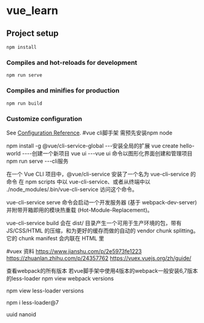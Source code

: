 # vue_learn

## Project setup
```
npm install
```

### Compiles and hot-reloads for development
```
npm run serve
```

### Compiles and minifies for production
```
npm run build
```

### Customize configuration
See [Configuration Reference](https://cli.vuejs.org/config/).
#vue cli脚手架
需预先安装npm node

npm install -g @vue/cli-service-global  ---安装全局的扩展
vue create hello-world  ----创建一个新项目
vue ui  ---vue ui 命令以图形化界面创建和管理项目
npm run serve  ---cli服务

在一个 Vue CLI 项目中，@vue/cli-service 安装了一个名为 vue-cli-service 的命令
在 npm scripts 中以 vue-cli-service、或者从终端中以 ./node_modules/.bin/vue-cli-service 访问这个命令。

vue-cli-service serve 命令会启动一个开发服务器 (基于 webpack-dev-server) 并附带开箱即用的模块热重载 (Hot-Module-Replacement)。

vue-cli-service build 会在 dist/ 目录产生一个可用于生产环境的包，带有 JS/CSS/HTML 的压缩，和为更好的缓存而做的自动的 vendor chunk splitting。它的 chunk manifest 会内联在 HTML 里

#vuex 资料
https://www.jianshu.com/p/2e5973fe1223
https://zhuanlan.zhihu.com/p/24357762
https://vuex.vuejs.org/zh/guide/


查看webpack的所有版本  若vue脚手架中使用4版本的webpack一般安装6,7版本的less-loader
npm view webpack versions
<!-- 查看less-loader的所有版本 -->
npm view less-loader versions
<!-- 安装7指定版本的less-loader  -->
npm i less-loader@7

<!-- uuid nanoid id生成包 -->
uuid  nanoid
